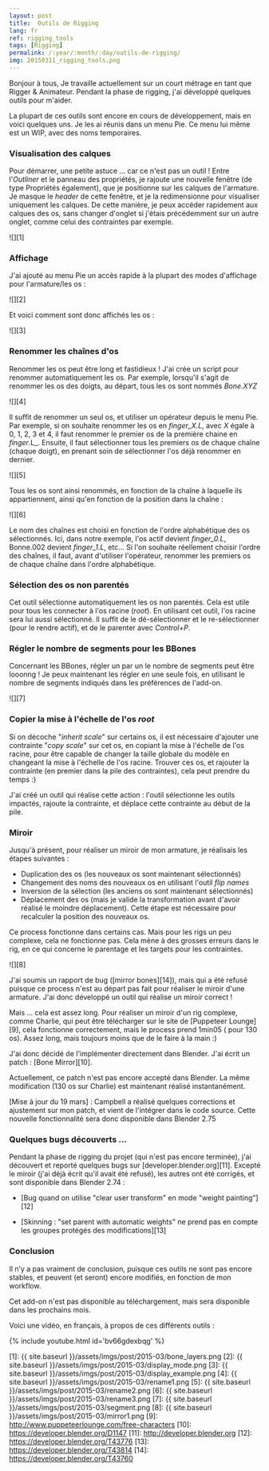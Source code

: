 ```yaml
---
layout: post
title:  Outils de Rigging
lang: fr
ref: rigging_tools
tags: [Rigging]
permalink: /:year/:month/:day/outils-de-rigging/
img: 20150311_rigging_tools.png
---
```





Bonjour à tous,
Je travaille actuellement sur un court métrage en tant que Rigger & Animateur. Pendant la phase de rigging, j'ai développé quelques outils pour m'aider.

La plupart de ces outils sont encore en cours de développement, mais en voici quelques uns. Je les ai réunis dans un menu Pie. Ce menu lui même est un WIP, avec des noms temporaires.

### Visualisation des calques

Pour démarrer, une petite astuce ... car ce n'est pas un outil ! Entre l'_Outliner_ et le panneau des propriétés, je rajoute une nouvelle fenêtre (de type Propriétés également), que je positionne sur les calques de l'armature. Je masque le _header_ de cette fenêtre, et je la redimensionne pour visualiser uniquement les calques. De cette manière, je peux accéder rapidement aux calques des os, sans changer d'onglet si j'étais précédemment sur un autre onglet, comme celui des contraintes par exemple.

![][1]

### Affichage

J'ai ajouté au menu Pie un accès rapide à la plupart des modes d'affichage pour l'armature/les os :

![][2]

Et voici comment sont donc affichés les os :

![][3]

### Renommer les chaînes d'os

Renommer les os peut être long et fastidieux ! J'ai crée un script pour renommer automatiquement les os. Par exemple, lorsqu'il s'agit de renommer les os des doigts, au départ, tous les os sont nommés _Bone.XYZ_

![][4]

Il suffit de renommer un seul os, et utiliser un opérateur depuis le menu Pie.  
Par exemple, si on souhaite renommer les os en _finger_X.L_, avec _X_ égale à 0, 1, 2, 3 et 4, il faut renommer le premier os de la première chaine en _finger_.L_. Ensuite, il faut sélectionner tous les premiers os de chaque chaîne (chaque doigt), en prenant soin de sélectionner l'os déjà renommer en dernier.

![][5]

Tous les os sont ainsi renommés, en fonction de la chaîne à laquelle ils appartiennent, ainsi qu'en fonction de la position dans la chaîne :

![][6]

Le nom des chaînes est choisi en fonction de l'ordre alphabétique des os sélectionnés. Ici, dans notre exemple, l'os actif devient _finger_0.L_, Bonne.002 devient _finger_1.L_, etc... Si l'on souhaite réellement choisir l'ordre des chaînes, il faut, avant d'utiliser l'opérateur, renommer les premiers os de chaque chaîne dans l'ordre alphabétique.

### Sélection des os non parentés

Cet outil sélectionne automatiquement les os non parentés. Cela est utile pour tous les connecter à l'os racine (_root_). En utilisant cet outil, l'os racine sera lui aussi sélectionné. Il suffit de le dé-sélectionner et le re-sélectionner (pour le rendre actif), et de le parenter avec _Control+P_.

### Régler le nombre de segments pour les BBones

Concernant les BBones, régler un par un le nombre de segments peut être looonng ! Je peux maintenant les régler en une seule fois, en utilisant le nombre de segments indiqués dans les préférences de l'add-on.

![][7]

### Copier la mise à l'échelle de l'os _root_

Si on décoche "_inherit scale_" sur certains os, il est nécessaire d'ajouter une contrainte "_copy scale_" sur cet os, en copiant la mise à l'échelle de l'os racine, pour être capable de changer la taille globale du modèle en changeant la mise à l'échelle de l'os racine. Trouver ces os, et rajouter la contrainte (en premier dans la pile des contraintes), cela peut prendre du temps :)

J'ai créé un outil qui réalise cette action : l'outil sélectionne les outils impactés, rajoute la contrainte, et déplace cette contrainte au début de la pile.

### Miroir

Jusqu'à présent, pour réaliser un miroir de mon armature, je réalisais les étapes suivantes :

*  Duplication des os (les nouveaux os sont maintenant sélectionnés)
*  Changement des noms des nouveaux os en utilisant l'outil _flip names_
*  Inversion de la sélection (les anciens os sont maintenant sélectionnés)
*  Déplacement des os (mais je valide la transformation avant d'avoir réalisé le moindre déplacement). Cette étape est nécessaire pour recalculer la position des nouveaux os.

Ce process fonctionne dans certains cas. Mais pour les rigs un peu complexe, cela ne fonctionne pas. Cela mène à des grosses erreurs dans le rig, en ce qui concerne le parentage et les targets pour les contraintes.

![][8]

J'ai soumis un rapport de bug ([mirror bones][14]), mais qui a été refusé puisque ce process n'est au départ pas fait pour réaliser le miroir d'une armature. J'ai donc développé un outil qui réalise un miroir correct !

Mais ... cela est assez long. Pour réaliser un miroir d'un rig complexe, comme Charlie, qui peut être télécharger sur le site de [Puppeteer Lounge][9], cela fonctionne correctement, mais le process prend 1min05 ( pour 130 os). Assez long, mais toujours moins que de le faire à la main :)

J'ai donc décidé de l'implémenter directement dans Blender. J'ai écrit un patch : [Bone Mirror][10].

Actuellement, ce patch n'est pas encore accepté dans Blender. La même modification (130 os sur Charlie) est maintenant réalisé instantanément.

[Mise à jour du 19 mars] : Campbell a réalisé quelques corrections et ajustement sur mon patch, et vient de l'intégrer dans le code source. Cette nouvelle fonctionnalité sera donc disponible dans Blender 2.75


### Quelques bugs découverts ...

Pendant la phase de rigging du projet (qui n'est pas encore terminée), j'ai découvert et reporté quelques bugs sur [developer.blender.org][11]. Excepté le miroir (j'ai déjà écrit qu'il avait été refusé), les autres ont été corrigés, et sont disponible dans Blender 2.74 :

* [Bug quand on utilise "clear user transform" en mode "weight painting"][12]

* [Skinning : "set parent with automatic weights" ne prend pas en compte les groupes protégés des modifications][13]

### Conclusion

Il n’y a pas vraiment de conclusion, puisque ces outils ne sont pas encore stables, et peuvent (et seront) encore modifiés, en fonction de mon workflow.

Cet add-on n'est pas disponible au téléchargement, mais sera disponible dans les prochains mois.

Voici une vidéo, en français, à propos de ces différents outils :

{% include youtube.html id='bv66gdexbqg' %}


[1]: {{ site.baseurl }}/assets/imgs/post/2015-03/bone_layers.png
[2]: {{ site.baseurl }}/assets/imgs/post/2015-03/display_mode.png
[3]: {{ site.baseurl }}/assets/imgs/post/2015-03/display_example.png
[4]: {{ site.baseurl }}/assets/imgs/post/2015-03/rename1.png
[5]: {{ site.baseurl }}/assets/imgs/post/2015-03/rename2.png
[6]: {{ site.baseurl }}/assets/imgs/post/2015-03/rename3.png
[7]: {{ site.baseurl }}/assets/imgs/post/2015-03/segment.png
[8]: {{ site.baseurl }}/assets/imgs/post/2015-03/mirror1.png
[9]: http://www.puppeteerlounge.com/free-characters
[10]: https://developer.blender.org/D1147
[11]: http://developer.blender.org
[12]: https://developer.blender.org/T43776
[13]: https://developer.blender.org/T43814
[14]: https://developer.blender.org/T43760
